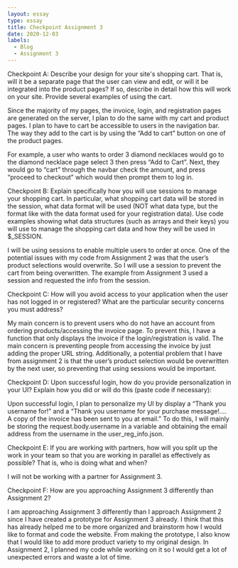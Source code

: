 ```yaml
---
layout: essay
type: essay
title: Checkpoint Assignment 3
date: 2020-12-03
labels:
  - Blog
  - Assignment 3
---
```


Checkpoint A:
Describe your design for your site's shopping cart. That is, will it be a separate page that the user can view and edit, or will it be integrated into the product pages? If so, describe in detail how this will work on your site. Provide several examples of using the cart.
 
Since the majority of my pages, the invoice, login, and registration pages are generated on the server, I plan to do the same with my cart and product pages. I plan to have to cart be accessible to users in the navigation bar. The way they add to the cart is by using the “Add to cart” button on one of the product pages.
 
For example, a user who wants to order 3 diamond necklaces would go to the diamond necklace page select 3 then press “Add to Cart”. Next, they would go to “cart” through the navbar check the amount, and press “proceed to checkout” which would then prompt them to log in.
 
Checkpoint B:
Explain specifically how you will use sessions to manage your shopping cart. In particular, what shopping cart data will be stored in the session, what data format will be used (NOT what data type, but the format like with the data format used for your registration data). Use code examples showing what data structures (such as arrays and their keys) you will use to manage the shopping cart data and how they will be used in $_SESSION.
 
I will be using sessions to enable multiple users to order at once. One of the potential issues with my code from Assignment 2 was that the user’s product selections would overwrite. So I will use a session to prevent the cart from being overwritten. The example from Assignment 3 used a session and requested the info from the session.  
 
Checkpoint C:
How will you avoid access to your application when the user has not logged in or registered? What are the particular security concerns you must address?
 
My main concern is to prevent users who do not have an account from ordering products/accessing the invoice page. To prevent this, I have a function that only displays the invoice if the login/registration is valid. The main concern is preventing people from accessing the invoice by just adding the proper URL string. Additionally, a potential problem that I have from assignment 2 is that the user’s product selection would be overwritten by the next user, so preventing that using sessions would be important.
 
Checkpoint D:
Upon successful login, how do you provide personalization in your UI? Explain how you did or will do this (paste code if necessary):
 
Upon successful login, I plan to personalize my UI by display a “Thank you username for!” and a “Thank you username for your purchase message!.... A copy of the invoice has been sent to you at email.” To do this, I will mainly be storing the request.body.username in a variable and obtaining the email address from the username in the user_reg_info.json.
 
Checkpoint E:
If you are working with partners, how will you split up the work in your team so that you are working in parallel as effectively as possible? That is, who is doing what and when?
 
I will not be working with a partner for Assignment 3.
 
Checkpoint F:
How are you approaching Assignment 3 differently than Assignment 2?

I am approaching Assignment 3 differently than I approach Assignment 2 since I have created a prototype for Assignment 3 already. I think that this has already helped me to be more organized and brainstorm how I would like to format and code the website. From making the prototype, I also know that I would like to add more product variety to my original design. In Assignment 2, I planned my code while working on it so I would get a lot of unexpected errors and waste a lot of time.
